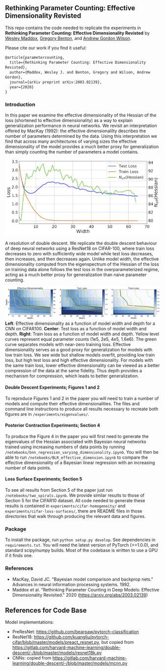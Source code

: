 ## Rethinking Parameter Counting: Effective Dimensionality Revisted

This repo contains the code needed to replicate the experiments in **Rethinking Parameter Counting: Effective Dimensionality Revisted** by [Wesley Maddox](https://wjmaddox.github.io), [Gregory Benton](https://g-benton.github.io/), and [Andrew Gordon Wilson](https://cims.nyu.edu/~andrewgw/).

Please cite our work if you find it useful:
```
@article{parametercounting,
  title={Rethinking Parameter Counting: Effective Dimensionality Revisted},
  author={Maddox, Wesley J. and Benton, Gregory and Wilson, Andrew Gordon},
  journal={arXiv preprint arXiv:2003.02139},
  year={2020}
}
```

### Introduction

In this paper we examine the effective dimensionality of the Hessian of the loss (shortened to effective dimensionality) as a way to explain generalization performance in neural networks. We revisit an interpretation offered by MacKay (1992): the effective dimensionalilty describes the number of parameters determined by the data. Using this interpretation we find that across many architectures of varying sizes the effective dimensionality of the model provides a much better proxy for generalization than simply counting the number of parameters a model contains.

![Effective Dimensionality and Generalization](plots/dnn_double_descent.png?raw=true "Effective Dimensionality and Generalization")

A resolution of double descent. We replicate the double descent behaviour of deep neural networks using a ResNet18 on CIFAR-100, where train loss decreases to zero with sufficiently wide model while test loss decreases, then increases, and then decreases again. Unlike model width, the effective dimensionality computed from the eigenspectrum of the Hessian of the loss on training data alone follows the test loss in the overparameterized regime, acting as a much better proxy for generalization than naive parameter counting.

![Effective Dimensionality, Width, and Depth](plots/width-depth-exp.png?raw=true "Effective Dimensionality, Width, and Depth")
**Left**: Effective dimensionality as a function of model width and depth for a CNN on CIFAR100. **Center**: Test loss as a function of model width and depth. **Right**: Train loss as a function of model width and depth. Yellow level curves represent equal parameter counts (1e5, 2e5, 4e5, 1.6e6). The green curve separates models with near-zero training loss. Effective dimensionality serves as a good proxy for generalization for models with low train loss. We see wide but shallow models overfit, providing low train loss, but high test loss and high effective dimensionality. For models with the same train loss, lower effective dimensionality can be viewed as a better compression of the data at the same fidelity. Thus depth provides a mechanism for compression, which leads to better generalization.

#### Double Descent Experiments; Figures 1 and 2

To reproduce Figures 1 and 2 in the paper you will need to train a number of models and compute their effective dimensionalities. The files and command line instructions to produce all results necessary to recreate both figures are in `/experiments/eigenvalues/`.

#### Posterior Contraction Experiments; Section 4

To produce the Figure 4 in the paper you will first need to generate the eigenvalues of the Hessian associated with Bayesian neural networks trained using increasing numbers of data points by running `/notebooks/bnn_regression_varying_dimensionality.ipynb`. You will then be able to run `/notebooks/BLR_effective_dimension.ipynb` to compare the effective dimensionality of a Bayesian linear regression with an increasing number of data points.

#### Loss Surface Experiments; Section 5

To see all results from Section 5 of the paper just run `/notebooks/two_spirals.ipynb`. We provide similar results to those of Section 5 for the CIFAR10 dataset. All code needed to generate these results is contained in `experiments/cifar-homogeneity/` and `experiments/cifar-loss-surfaces/`, there are README files in those directories that walk through producing the relevant data and figures.

### Package

To install the package, run `python setup.py develop`. See dependencies in `requirements.txt`. You will need the latest version of PyTorch (>=1.0.0), and standard scipy/numpy builds. Most of the codebase is written to use a GPU if it finds one.


### References
- MacKay, David JC. "Bayesian model comparison and backprop nets." Advances in neural information processing systems. 1992.
- Maddox et al. "Rethinking Parameter Counting in Deep Models: Effective Dimensionality Revisited." 2020 (https://arxiv.org/abs/2003.02139)

## References for Code Base

Model implementations:
  - PreResNet: https://github.com/bearpaw/pytorch-classification
  - ResNet18: https://github.com/kuangliu/pytorch-cifar/blob/master/models/preact_resnet.py, but copied from https://gitlab.com/harvard-machine-learning/double-descent/-/blob/master/models/resnet18k.py
  - CNNs: copied from https://gitlab.com/harvard-machine-learning/double-descent/-/blob/master/models/mcnn.py 
  
